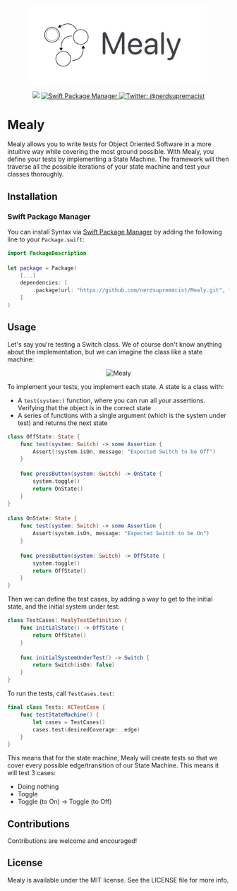 <p align="center">
    <img src="logo.png" width="400" max-width="90%" alt="Mealy" />
</p>

<p align="center">
    <img src="https://img.shields.io/badge/Swift-5.3-orange.svg" />
    <a href="https://swift.org/package-manager">
        <img src="https://img.shields.io/badge/swiftpm-compatible-brightgreen.svg?style=flat" alt="Swift Package Manager" />
    </a>
    <a href="https://twitter.com/nerdsupremacist">
        <img src="https://img.shields.io/badge/twitter-@nerdsupremacist-blue.svg?style=flat" alt="Twitter: @nerdsupremacist" />
    </a>
</p>

# Mealy

Mealy allows you to write tests for Object Oriented Software in a more intuitive way while covering the most ground possible. 
With Mealy, you define your tests by implementing a State Machine. 
The framework will then traverse all the possible iterations of your state machine and test your classes thoroughly.

## Installation
### Swift Package Manager

You can install Syntax via [Swift Package Manager](https://swift.org/package-manager/) by adding the following line to your `Package.swift`:

```swift
import PackageDescription

let package = Package(
    [...]
    dependencies: [
        .package(url: "https://github.com/nerdsupremacist/Mealy.git", from: "0.1.0")
    ]
)
```

## Usage

Let's say you're testing a Switch class. 
We of course don't know anything about the implementation, but we can imagine the class like a state machine:

<p align="center">
    <img src="https://www.itemis.com/hubfs/yakindu/statechart-tools/documentation/images/overview_simple_moore.jpg" width="400" max-width="90%" alt="Mealy" />
</p>

To implement your tests, you implement each state. A state is a class with:
- A `test(system:)` function, where you can run all your assertions. Verifying that the object is in the correct state
- A series of functions with a single argument (which is the system under test) and returns the next state

```swift
class OffState: State {
    func test(system: Switch) -> some Assertion {
        Assert(!system.isOn, message: "Expected Switch to be Off")
    }

    func pressButton(system: Switch) -> OnState {
        system.toggle()
        return OnState()
    }
}

class OnState: State {
    func test(system: Switch) -> some Assertion {
        Assert(system.isOn, message: "Expected Switch to be On")
    }

    func pressButton(system: Switch) -> OffState {
        system.toggle()
        return OffState()
    }
}
```

Then we can define the test cases, by adding a way to get to the initial state, and the initial system under test:

```swift
class TestCases: MealyTestDefinition {
    func initialState() -> OffState {
        return OffState()
    }

    func initialSystemUnderTest() -> Switch {
        return Switch(isOn: false)
    }
}
```

To run the tests, call `TestCases.test`:

```swift
final class Tests: XCTestCase {
    func testStateMachine() {
        let cases = TestCases()
        cases.test(desiredCoverage: .edge)
    }
}
```

This means that for the state machine, Mealy will create tests so that we cover every possible edge/transition of our State Machine.
This means it will test 3 cases:
- Doing nothing
- Toggle
- Toggle (to On) -> Toggle (to Off)

## Contributions
Contributions are welcome and encouraged!

## License
Mealy is available under the MIT license. See the LICENSE file for more info.
